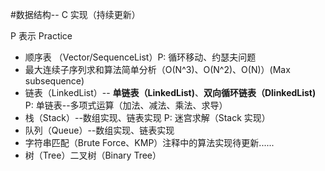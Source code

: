 #数据结构-- C 实现（持续更新）

P 表示 Practice

- 顺序表 （Vector/SequenceList）P: 循环移动、约瑟夫问题
- 最大连续子序列求和算法简单分析（O(N^3)、O(N^2)、O(N)）(Max subsequence)
- 链表（LinkedList）-- **单链表（LinkedList)**、**双向循环链表（DlinkedList)** P: 单链表--多项式运算（加法、减法、乘法、求导）
- 栈（Stack）--数组实现、链表实现 P: 迷宫求解（Stack 实现）
- 队列（Queue）--数组实现、链表实现 
- 字符串匹配（Brute Force、KMP）注释中的算法实现待更新......
- 树（Tree）二叉树（Binary Tree）